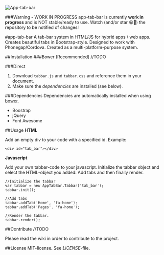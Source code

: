![App-tab-bar](https://i.imgur.com/CLUH1Ws.png)

###Warning - WORK IN PROGRESS
app-tab-bar is currently **work in progress** and is NOT stable/ready to use. Watch (and/or star 😀🌟) the repository to be notified of changes!

#app-tab-bar
A tab-bar system in HTML/JS for hybrid apps / web apps. Creates beautiful tabs in Bootstrap-style. Designed to work with Phonegap/Cordova. Created as a multi-platform-purpose system. 

##Installation 
###Bower (Recommended)
//TODO

###Direct
1. Download `tabbar.js` and `tabbar.css` and reference them in your document.
2. Make sure the *dependencies* are installed (see below).

###Dependencies
Dependencies are automatically installed when using [bower](https://bower.io/). 

* Boostrap
* jQuery
* Font Awesome

##Usage
**HTML**

Add an empty div to your code with a specified id. Example:

```
<div id="tab_bar"></div>
```

**Javascript**

Add your own tabbar-code to your javascript. Initialize the tabbar object and select the HTML-object you added. Add tabs and then finally render.

```
//Initialize the tabbar
var tabbar = new AppTabBar.Tabbar('tab_bar');
tabbar.init();

//Add tabs
tabbar.addTab('Home', 'fa-home');
tabbar.addTab('Pages', 'fa-home');
	
//Render the tabbar.
tabbar.render();
```



##Contribute
//TODO

Please read the wiki in order to contribute to the project.

##License 
MIT-license. See *LICENSE*-file.